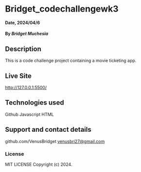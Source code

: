 # Bridget_codechallengewk3

#### Date, 2024/04/6

#### By *Bridget Muchesia*

## Description
This is a code challenge project containing a movie ticketing app.

## Live Site
http://127.0.0.1:5500/

## Technologies used
Github
Javascript
HTML

## Support and contact details
github.com/VenusBridget
venusbri27@gmail.com

### License
MIT LICENSE
Copyright (c) 2024.